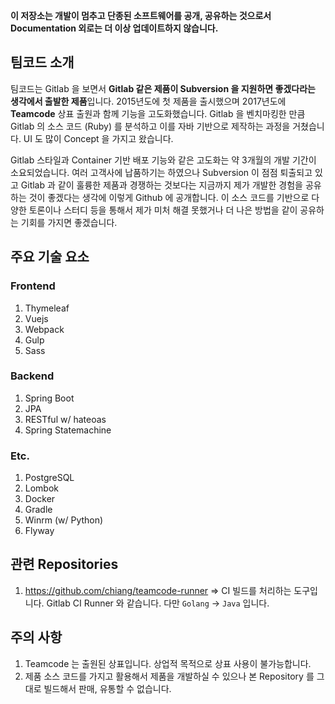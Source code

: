 **이 저장소는 개발이 멈추고 단종된 소프트웨어를 공개, 공유하는 것으로서 Documentation 외로는 더 이상 업데이트하지 않습니다.**

## 팀코드 소개

팀코드는 Gitlab 을 보면서 **Gitlab 같은 제품이 Subversion 을 지원하면 좋겠다라는 생각에서 출발한 제품**입니다. 2015년도에 첫 제품을 출시했으며 2017년도에 **Teamcode** 상표 출원과 함께 기능을 고도화했습니다. Gitlab 을 벤치마킹한 만큼 Gitlab 의 소스 코드 (Ruby) 를 분석하고 이를 자바 기반으로 제작하는 과정을 거쳤습니다. UI 도 많이 Concept 을 가지고 왔습니다.

Gitlab 스타일과 Container 기반 배포 기능와 같은 고도화는 약 3개월의 개발 기간이 소요되었습니다. 여러 고객사에 납품하기는 하였으나 Subversion 이 점점 퇴출되고 있고 Gitlab 과 같이 훌륭한 제품과 경쟁하는 것보다는 지금까지 제가 개발한 경험을 공유하는 것이 좋겠다는 생각에 이렇게 Github 에 공개합니다. 이 소스 코드를 기반으로 다양한 토론이나 스터디 등을 통해서 제가 미처 해결 못했거나 더 나은 방법을 같이 공유하는 기회를 가지면 좋겠습니다.

## 주요 기술 요소

### Frontend
1. Thymeleaf
2. Vuejs
3. Webpack
4. Gulp
5. Sass


### Backend
1. Spring Boot
2. JPA
3. RESTful w/ hateoas
4. Spring Statemachine


### Etc.
1. PostgreSQL
2. Lombok
3. Docker
4. Gradle
5. Winrm (w/ Python)
6. Flyway

## 관련 Repositories

1. https://github.com/chiang/teamcode-runner => CI 빌드를 처리하는 도구입니다. Gitlab CI Runner 와 같습니다. 다만 `Golang` -> `Java` 입니다.


## 주의 사항
1. Teamcode 는 출원된 상표입니다. 상업적 목적으로 상표 사용이 불가능합니다.
2. 제품 소스 코드를 가지고 활용해서 제품을 개발하실 수 있으나 본 Repository 를 그대로 빌드해서 판매, 유통할 수 없습니다.

